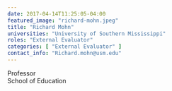 ```yaml
---
date: 2017-04-14T11:25:05-04:00
featured_image: "richard-mohn.jpeg"
title: "Richard Mohn"
universities: "University of Southern Mississippi"
roles: "External Evaluator"
categories: [ "External Evaluator" ]
contact_info: "Richard.mohn@usm.edu"
---
```


Professor\
School of Education






